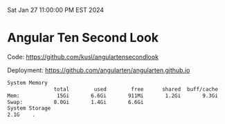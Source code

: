 Sat Jan 27 11:00:00 PM EST 2024

# Angular Ten Second Look

Code: https://github.com/kusl/angulartensecondlook

Deployment: https://github.com/angularten/angularten.github.io

```bash
System Memory
               total        used        free      shared  buff/cache   available
Mem:            15Gi       6.6Gi       911Mi       1.2Gi       9.3Gi       8.7Gi
Swap:          8.0Gi       1.4Gi       6.6Gi
System Storage
2.1G	.
```
```bash
